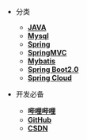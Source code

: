 - 分类
  - [**JAVA**]()
  - [**Mysql**]()
  - [**Spring**]()
  - [**SpringMVC**]()
  - [**Mybatis**]()
  - [**Spring Boot2.0**]()
  - [**Spring Cloud**]()

- 开发必备
  - [**哔哩哔哩**](https://www.bilibili.com)
  - [**GitHub**](https://github.com/)
  - [**CSDN**](https://blog.csdn.net/)